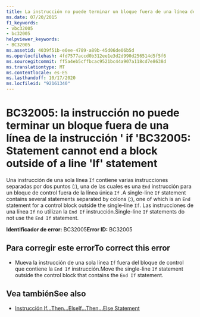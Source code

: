 ```yaml
---
title: La instrucción no puede terminar un bloque fuera de una línea de la instrucción 'If'
ms.date: 07/20/2015
f1_keywords:
- vbc32005
- bc32005
helpviewer_keywords:
- BC32005
ms.assetid: 4039f51b-e0ee-4789-a89b-45d06de06b5d
ms.openlocfilehash: 4fd7577accd0b312ee1e3d2d990d256514d5f5f6
ms.sourcegitcommit: ff5a4eb5cffbcac9521bc44a907a118cd7e8638d
ms.translationtype: MT
ms.contentlocale: es-ES
ms.lasthandoff: 10/17/2020
ms.locfileid: "92161340"
---
```

# <a name="bc32005-statement-cannot-end-a-block-outside-of-a-line-if-statement"></a><span data-ttu-id="3a96a-102">BC32005: la instrucción no puede terminar un bloque fuera de una línea de la instrucción ' if '</span><span class="sxs-lookup"><span data-stu-id="3a96a-102">BC32005: Statement cannot end a block outside of a line 'If' statement</span></span>

<span data-ttu-id="3a96a-103">Una instrucción de una sola línea `If` contiene varias instrucciones separadas por dos puntos (:), una de las cuales es una `End` instrucción para un bloque de control fuera de la línea única `If` .</span><span class="sxs-lookup"><span data-stu-id="3a96a-103">A single-line `If` statement contains several statements separated by colons (:), one of which is an `End` statement for a control block outside the single-line `If`.</span></span> <span data-ttu-id="3a96a-104">Las instrucciones de una línea `If` no utilizan la `End If` instrucción.</span><span class="sxs-lookup"><span data-stu-id="3a96a-104">Single-line `If` statements do not use the `End If` statement.</span></span>

 <span data-ttu-id="3a96a-105">**Identificador de error:** BC32005</span><span class="sxs-lookup"><span data-stu-id="3a96a-105">**Error ID:** BC32005</span></span>

## <a name="to-correct-this-error"></a><span data-ttu-id="3a96a-106">Para corregir este error</span><span class="sxs-lookup"><span data-stu-id="3a96a-106">To correct this error</span></span>

- <span data-ttu-id="3a96a-107">Mueva la instrucción de una sola línea `If` fuera del bloque de control que contiene la `End If` instrucción.</span><span class="sxs-lookup"><span data-stu-id="3a96a-107">Move the single-line `If` statement outside the control block that contains the `End If` statement.</span></span>

## <a name="see-also"></a><span data-ttu-id="3a96a-108">Vea también</span><span class="sxs-lookup"><span data-stu-id="3a96a-108">See also</span></span>

- [<span data-ttu-id="3a96a-109">Instrucción If...Then...Else</span><span class="sxs-lookup"><span data-stu-id="3a96a-109">If...Then...Else Statement</span></span>](../statements/if-then-else-statement.md)
